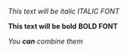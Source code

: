 *This text will be italic*
_ITALIC FONT_

**This text will be bold**
__BOLD FONT__

_You **can** combine them_
